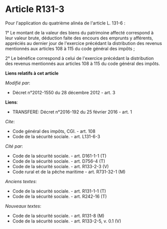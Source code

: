 # Article R131-3

Pour l'application          du quatrième alinéa de l'article L. 131-6 : 

1° Le montant de la valeur des biens du patrimoine affecté correspond à leur valeur brute, déduction faite des encours des
emprunts y afférents, appréciés au dernier jour de l'exercice précédant la distribution des revenus mentionnés aux articles
108 à 115 du code général des impôts ; 

2° Le bénéfice correspond à celui de l'exercice précédant la distribution des revenus mentionnés aux articles 108 à 115 du
code général des impôts.

**Liens relatifs à cet article**

_Modifié par_:

  - Décret n°2012-1550 du 28 décembre 2012 - art. 3

**Liens**:

  - TRANSFERE: Décret n°2016-192 du 25 février 2016 - art. 1

_Cite_:

  - Code général des impôts, CGI. - art. 108
  - Code de la sécurité sociale. - art. L131-6-3

_Cité par_:

  - Code de la sécurité sociale. - art. D161-1-1 (T)
  - Code de la sécurité sociale. - art. D756-4 (T)
  - Code de la sécurité sociale. - art. R133-2-3 (V)
  - Code rural et de la pêche maritime - art. R731-32-1 (M)

_Anciens textes_:

  - Code de la sécurité sociale. - art. R131-1-1 (T)
  - Code de la sécurité sociale. - art. R242-16 (T)

_Nouveaux textes_:

  - Code de la sécurité sociale. - art. R131-8 (M)
  - Code de la sécurité sociale. - art. R133-2-5, v. 0.1 (V)
